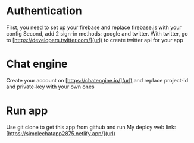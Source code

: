 # Authentication
First, you need to set up your firebase and replace firebase.js with your config
Second, add 2 sign-in methods: google and twitter. With twitter, go to [https://developers.twitter.com/](url) to create twitter api for your app
# Chat engine
Create your account on [https://chatengine.io/](url) and replace project-id and private-key with your own ones
# Run app
Use git clone to get this app from github and run
My deploy web link: [https://simplechatapp2875.netlify.app/](url)
